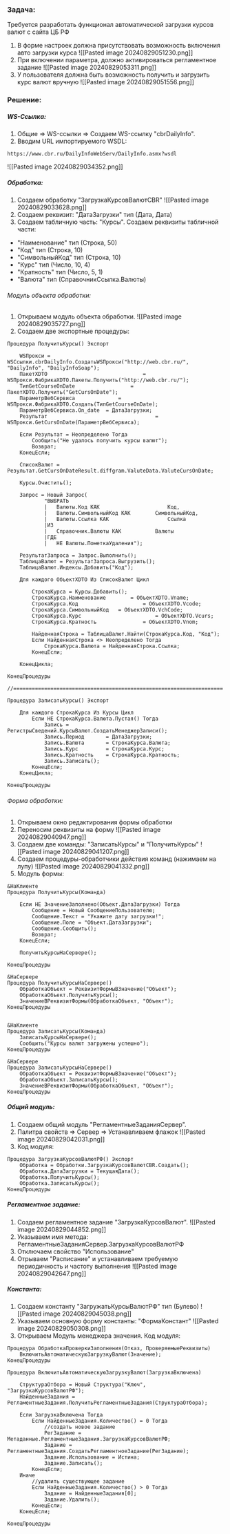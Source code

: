 ### Задача:

Требуется разработать функционал автоматической загрузки курсов валют с сайта ЦБ РФ
1. В форме настроек должна присутствовать возможность включения авто загрузки курса
![[Pasted image 20240829051230.png]]
2. При включении параметра, должно активироваться регламентное задание
![[Pasted image 20240829053311.png]]
3. У пользователя должна быть возможность получить и загрузить курс валют вручную
![[Pasted image 20240829051556.png]]
### Решение:

##### WS-Ссылка:
1. Общие => WS-ссылки => Создаем WS-ссылку "cbrDailyInfo". 
2. Вводим URL импортируемого WSDL:
```
https://www.cbr.ru/DailyInfoWebServ/DailyInfo.asmx?wsdl
```
![[Pasted image 20240829034352.png]]

##### Обработка:
1. Создаем обработку "ЗагрузкаКурсовВалютCBR"
![[Pasted image 20240829033628.png]]
2. Создаем реквизит: "ДатаЗагрузки" тип (Дата, Дата)
3. Создаем табличную часть: "Курсы". Создаем реквизиты табличной части:
- "Наименование" тип (Строка, 50)
- "Код" тип (Строка, 10)
- "СимвольныйКод" тип (Строка, 10)
- "Курс" тип (Число, 10, 4)
- "Кратность" тип (Число, 5, 1)
- "Валюта" тип (СправочникСсылка.Валюты)
###### Модуль объекта обработки:
1. Открываем модуль объекта обработки.
![[Pasted image 20240829035727.png]]
2. Создаем две экспортные процедуры:
```bsl
Процедура ПолучитьКурсы() Экспорт
	
	WSПрокси = WSСсылки.cbrDailyInfo.СоздатьWSПрокси("http://web.cbr.ru/", "DailyInfo", "DailyInfoSoap");
	ПакетXDTO								= WSПрокси.ФабрикаXDTO.Пакеты.Получить("http://web.cbr.ru/");
	ТипGetCourseOnDate					= ПакетXDTO.Получить("GetCursOnDate");
	ПараметрВебСервиса				= WSПрокси.ФабрикаXDTO.Создать(ТипGetCourseOnDate);	
	ПараметрВебСервиса.On_date	= ДатаЗагрузки;
	Результат									= WSПрокси.GetCursOnDate(ПараметрВебСервиса);

	Если Результат = Неопределено Тогда
		Сообщить("Не удалось получить курсы валют");    
		Возврат;
	КонецЕсли;
	
	СписокВалют = Результат.GetCursOnDateResult.diffgram.ValuteData.ValuteCursOnDate;
	
	Курсы.Очистить();
	
	Запрос = Новый Запрос(
			"ВЫБРАТЬ
			|	Валюты.Код КАК						Код,
			|	Валюты.СимвольныйКод КАК		СимвольныйКод,
			|	Валюты.Ссылка КАК					Ссылка
			|ИЗ
			|	Справочник.Валюты КАК			Валюты
			|ГДЕ
			|	НЕ Валюты.ПометкаУдаления");
	
	РезультатЗапроса = Запрос.Выполнить();
	ТаблицаВалют = РезультатЗапроса.Выгрузить();
	ТаблицаВалют.Индексы.Добавить("Код");
	
	Для каждого ОбъектXDTO Из СписокВалют Цикл
		
		СтрокаКурса = Курсы.Добавить();
		СтрокаКурса.Наименование		= ОбъектXDTO.Vname;
		СтрокаКурса.Код						= ОбъектXDTO.Vcode;
		СтрокаКурса.СимвольныйКод	= ОбъектXDTO.VchCode;
		СтрокаКурса.Курс						= ОбъектXDTO.Vcurs;
		СтрокаКурса.Кратность				= ОбъектXDTO.Vnom;
		
		НайденнаяСтрока = ТаблицаВалют.Найти(СтрокаКурса.Код, "Код");
		Если НайденнаяСтрока <> Неопределено Тогда
		  	СтрокаКурса.Валюта = НайденнаяСтрока.Ссылка;
		КонецЕсли;
		
	КонецЦикла;

КонецПроцедуры

//====================================================================

Процедура ЗаписатьКурсы() Экспорт
	
	Для каждого СтрокаКурса Из Курсы Цикл
		Если НЕ СтрокаКурса.Валюта.Пустая() Тогда
			Запись = РегистрыСведений.КурсыВалют.СоздатьМенеджерЗаписи();
			Запись.Период		= ДатаЗагрузки;
			Запись.Валюта		= СтрокаКурса.Валюта;
			Запись.Курс			= СтрокаКурса.Курс;
			Запись.Кратность	= СтрокаКурса.Кратность;
			Запись.Записать();
		КонецЕсли;
	КонецЦикла;
	
КонецПроцедуры
```
###### Форма обработки:
1. Открываем окно редактирования формы обработки
2. Переносим реквизиты на форму
![[Pasted image 20240829040947.png]]
3. Создаем две команды: "ЗаписатьКурсы" и "ПолучитьКурсы"
![[Pasted image 20240829041207.png]]
4. Создаем процедуры-обработчики действия команд (нажимаем на лупу)
![[Pasted image 20240829041332.png]]
5. Модуль формы:
```bsl
&НаКлиенте
Процедура ПолучитьКурсы(Команда)
	
	Если НЕ ЗначениеЗаполнено(Объект.ДатаЗагрузки) Тогда
		Сообщение = Новый СообщениеПользователю;
		Сообщение.Текст = "Укажите дату загрузки!";
		Сообщение.Поле = "Объект.ДатаЗагрузки";
		Сообщение.Сообщить();
		Возврат;
	КонецЕсли;
	
	ПолучитьКурсыНаСервере();
	
КонецПроцедуры

&НаСервере
Процедура ПолучитьКурсыНаСервере()
	ОбработкаОбъект = РеквизитФормыВЗначение("Объект");
	ОбработкаОбъект.ПолучитьКурсы();
	ЗначениеВРеквизитФормы(ОбработкаОбъект, "Объект");
КонецПроцедуры


&НаКлиенте
Процедура ЗаписатьКурсы(Команда)
	ЗаписатьКурсыНаСервере();
	Сообщить("Курсы валют загружены успешно");
КонецПроцедуры

&НаСервере
Процедура ЗаписатьКурсыНаСервере()
	ОбработкаОбъект = РеквизитФормыВЗначение("Объект");
	ОбработкаОбъект.ЗаписатьКурсы();
	ЗначениеВРеквизитФормы(ОбработкаОбъект, "Объект");
КонецПроцедуры
```
##### Общий модуль:
1. Создаем общий модуль "РегламентныеЗаданияСервер".
2. Палитра свойств => Сервер => Устанавливаем флажок
![[Pasted image 20240829042031.png]]
3. Код модуля:
```bsl
Процедура ЗагрузкаКурсовВалютРФ() Экспорт
	Обработка = Обработки.ЗагрузкаКурсовВалютCBR.Создать();
	Обработка.ДатаЗагрузки = ТекущаяДата();
	Обработка.ПолучитьКурсы();
	Обработка.ЗаписатьКурсы();
КонецПроцедуры
```
##### Регламентное задание:
1. Создаем регламентное задание "ЗагрузкаКурсовВалют".
![[Pasted image 20240829044852.png]]
2. Указываем имя метода: РегламентныеЗаданияСервер.ЗагрузкаКурсовВалютРФ
3. Отключаем свойство "Использование"
4. Отрываем "Расписание" и устанавливаем требуемую периодичность и частоту выполнения
![[Pasted image 20240829042647.png]]
##### Константа:
1. Создаем константу "ЗагружатьКурсыВалютРФ" тип (Булево)
![[Pasted image 20240829045038.png]]
2. Указываем основную форму константы: "ФормаКонстант"
![[Pasted image 20240829050308.png]]
3. Открываем Модуль менеджера значения. Код модуля:
```bsl
Процедура ОбработкаПроверкиЗаполнения(Отказ, ПроверяемыеРеквизиты)
	ВключитьАвтоматическуюЗагрузкуВалют(Значение);	
КонецПроцедуры

Процедура ВключитьАвтоматическуюЗагрузкуВалют(ЗагрузкаВключена)
	
	СтруктураОтбора = Новый Структура("Ключ", "ЗагрузкаКурсовВалютРФ");
	НайденныеЗадания = РегламентныеЗадания.ПолучитьРегламентныеЗадания(СтруктураОтбора);
	
	Если ЗагрузкаВключена Тогда
		Если НайденныеЗадания.Количество() = 0 Тогда
			//создать новое задание
			РегЗадание = Метаданные.РегламентныеЗадания.ЗагрузкаКурсовВалютРФ;
			Задание = РегламентныеЗадания.СоздатьРегламентноеЗадание(РегЗадание);	
			Задание.Использование = Истина;   
			Задание.Записать();
		КонецЕсли;
	Иначе
		//удалить существующее задание
		Если НайденныеЗадания.Количество() > 0 Тогда
			Задание = НайденныеЗадания[0];
			Задание.Удалить();
		КонецЕсли;
	КонецЕсли;
	
КонецПроцедуры
```
